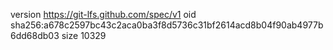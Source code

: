version https://git-lfs.github.com/spec/v1
oid sha256:a678c2597bc43c2aca0ba3f8d5736c31bf2614acd8b04f90ab4977b6dd68db03
size 10329
